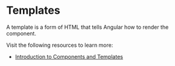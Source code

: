 # Templates

A template is a form of HTML that tells Angular how to render the component.

Visit the following resources to learn more:

- [Introduction to Components and Templates](https://angular.io/guide/architecture-components)
